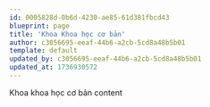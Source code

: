 ```yaml
---
id: 0005828d-0b6d-4230-ae85-61d381fbcd43
blueprint: page
title: 'Khoa Khoa học cơ bản'
author: c3056695-eeaf-44b6-a2cb-5cd8a48b5b01
template: default
updated_by: c3056695-eeaf-44b6-a2cb-5cd8a48b5b01
updated_at: 1736930572
---
```

Khoa khoa học cơ bản content